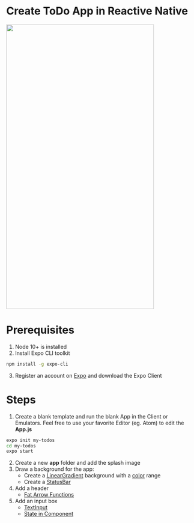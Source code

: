 # Create ToDo App in Reactive Native
<image src="RN-ToDo.gif" width=393 height=758 />

# Prerequisites
1. Node 10+ is installed
2. Install Expo CLI toolkit
  ```bash
  npm install -g expo-cli
  ```
3. Register an account on [Expo](https://expo.io/) and download the Expo Client
  
# Steps
1. Create a blank template and run the blank App in the Client or Emulators. Feel free to use your favorite Editor (eg. Atom) to edit the **App.js**
```bash
expo init my-todos
cd my-todos
expo start
```
2. Create a new **app** folder and add the splash image
3. Draw a background for the app:
    * Create a [LinearGradient](https://docs.expo.io/versions/latest/sdk/linear-gradient/) background with a [color](https://www.color-hex.com/) range
    * Create a [StatusBar](https://facebook.github.io/react-native/docs/statusbar)
4. Add a header
    * [Fat Arrow Functions](https://hackernoon.com/getting-to-grips-with-es6-arrow-functions-ebfa62c5c5d6)
5. Add an input box
    * [TextInput](https://facebook.github.io/react-native/docs/textinput)
    * [State in Component](http://www.reactnativeexpress.com/component_api)
